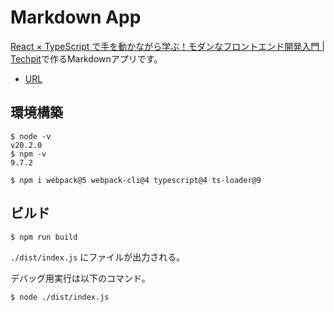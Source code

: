 # Markdown App

[React × TypeScript で手を動かながら学ぶ！モダンなフロントエンド開発入門 | Techpit](https://www.techpit.jp/courses/111)で作るMarkdownアプリです。

* [URL](https://okuzawats.github.io/markdownapp/)

## 環境構築

```console
$ node -v
v20.2.0
$ npm -v
9.7.2
```

```console
$ npm i webpack@5 webpack-cli@4 typescript@4 ts-loader@9
```

## ビルド

```console
$ npm run build
```
`./dist/index.js` にファイルが出力される。

デバッグ用実行は以下のコマンド。

```console
$ node ./dist/index.js
```
